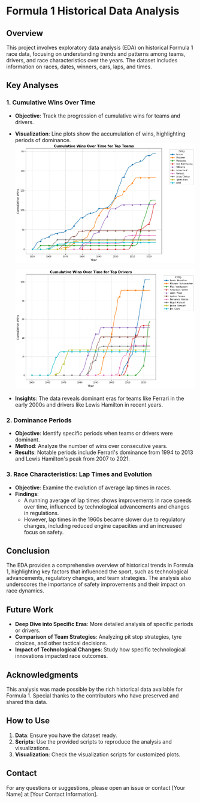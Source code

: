 # Formula 1 Historical Data Analysis

## Overview
This project involves exploratory data analysis (EDA) on historical Formula 1 race data, focusing on understanding trends and patterns among teams, drivers, and race characteristics over the years. The dataset includes information on races, dates, winners, cars, laps, and times.

## Key Analyses

### 1. Cumulative Wins Over Time
- **Objective**: Track the progression of cumulative wins for teams and drivers.
- **Visualization**: Line plots show the accumulation of wins, highlighting periods of dominance.
  ![Cumulative Team Wins](charts/cum_teams.png)

  ![Cumulative Team Wins](charts/cum_drivers.png)
- **Insights**: The data reveals dominant eras for teams like Ferrari in the early 2000s and drivers like Lewis Hamilton in recent years.

### 2. Dominance Periods
- **Objective**: Identify specific periods when teams or drivers were dominant.
- **Method**: Analyze the number of wins over consecutive years.
- **Results**: Notable periods include Ferrari's dominance from 1994 to 2013 and Lewis Hamilton's peak from 2007 to 2021.

### 3. Race Characteristics: Lap Times and Evolution
- **Objective**: Examine the evolution of average lap times in races.
- **Findings**:
  - A running average of lap times shows improvements in race speeds over time, influenced by technological advancements and changes in regulations.
  - However, lap times in the 1960s became slower due to regulatory changes, including reduced engine capacities and an increased focus on safety.

## Conclusion
The EDA provides a comprehensive overview of historical trends in Formula 1, highlighting key factors that influenced the sport, such as technological advancements, regulatory changes, and team strategies. The analysis also underscores the importance of safety improvements and their impact on race dynamics.

## Future Work
- **Deep Dive into Specific Eras**: More detailed analysis of specific periods or drivers.
- **Comparison of Team Strategies**: Analyzing pit stop strategies, tyre choices, and other tactical decisions.
- **Impact of Technological Changes**: Study how specific technological innovations impacted race outcomes.

## Acknowledgments
This analysis was made possible by the rich historical data available for Formula 1. Special thanks to the contributors who have preserved and shared this data.

## How to Use
1. **Data**: Ensure you have the dataset ready.
2. **Scripts**: Use the provided scripts to reproduce the analysis and visualizations.
3. **Visualization**: Check the visualization scripts for customized plots.

## Contact
For any questions or suggestions, please open an issue or contact [Your Name] at [Your Contact Information].
